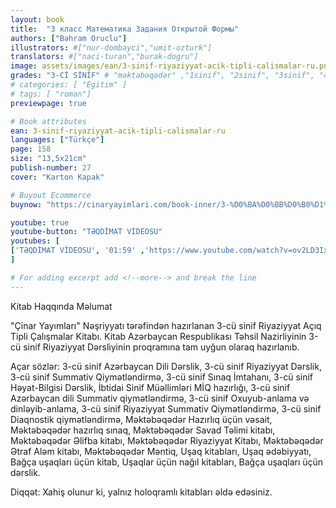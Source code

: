 ```yaml
---
layout: book
title:  "3 класс Математика Задания Открытой Формы"
authors: ["Bəhram Oruclu"]
illustrators: #["nur-dombayci","umit-ozturk"]
translators: #["naci-turan","burak-dogru"]
image: assets/images/ean/3-sinif-riyaziyyat-acik-tipli-calismalar-ru.png
grades: "3-Cİ SİNİF" # "məktəbəqədər" ,"1sinif", "2sinif", "3sinif", "4sinif", "5sinif"
# categories: [ "Egitim" ]
# tags: [ "roman"]
previewpage: true

# Book attributes
ean: 3-sinif-riyaziyyat-acik-tipli-calismalar-ru
languages: ["Türkçe"]
page: 158
size: "13,5x21cm"
publish-number: 27
cover: "Karton Kapak"

# Buyout Ecommerce
buynow: "https://cinaryayimlari.com/book-inner/3-%D0%BA%D0%BB%D0%B0%D1%81%D1%81-%D0%BC%D0%B0%D1%82%D0%B5%D0%BC%D0%B0%D1%82%D0%B8%D0%BA%D0%B0-%D0%B7%D0%B0%D0%B4%D0%B0%D0%BD%D0%B8%D1%8F-%D0%BE%D1%82%D0%BA%D1%80%D1%8B%D1%82%D0%BE%D0%B9-%D1%84%D0%BE%D1%80%D0%BC%D1%8B-49"

youtube: true
youtube-button: "TƏQDİMAT VİDEOSU" 
youtubes: [ 
['TƏQDİMAT VİDEOSU', '01:59' ,'https://www.youtube.com/watch?v=ov2LD3Ix-Ng']
]

# For adding excerpt add <!--more--> and break the line
---
```

Kitab Haqqında Məlumat

"Çinar Yayımları" Nəşriyyatı tərəfindən hazırlanan 3-cü sinif Riyaziyyat Açıq Tipli Çalışmalar Kitabı. Kitab Azərbaycan Respublikası Təhsil Nazirliyinin 3-cü sinif Riyaziyyat Dərsliyinin proqramına tam uyğun olaraq hazırlanıb.

Açar sözlər: 3-cü sinif Azərbaycan Dili Dərslik, 3-cü sinif Riyaziyyat Dərslik, 3-cü sinif Summativ Qiymətləndirmə, 3-cü sinif Sınaq İmtahanı, 3-cü sinif Həyat-Bilgisi Dərslik, İbtidai Sinif Müəllimləri MİQ hazırlığı, 3-cü sinif Azərbaycan dili Summativ qiymətləndirmə, 3-cü sinif Oxuyub-anlama və dinləyib-anlama, 3-cü sinif Riyaziyyat Summativ Qiymətləndirmə, 3-cü sinif Diaqnostik qiymətləndirmə, Məktəbəqədər Hazırlıq üçün vəsait, Məktəbəqədər hazırlıq sınaq, Məktəbəqədər Savad Təlimi kitabı, Məktəbəqədər Əlifba kitabı, Məktəbəqədər Riyaziyyat Kitabı, Məktəbəqədər Ətraf Aləm kitabı, Məktəbəqədər Məntiq, Uşaq kitabları, Uşaq ədəbiyyatı, Bağça uşaqları üçün kitab, Uşaqlar üçün nağıl kitabları, Bağça uşaqları üçün dərslik.

Diqqət: Xahiş olunur ki, yalnız holoqramlı kitabları əldə edəsiniz.

<!--more--> 